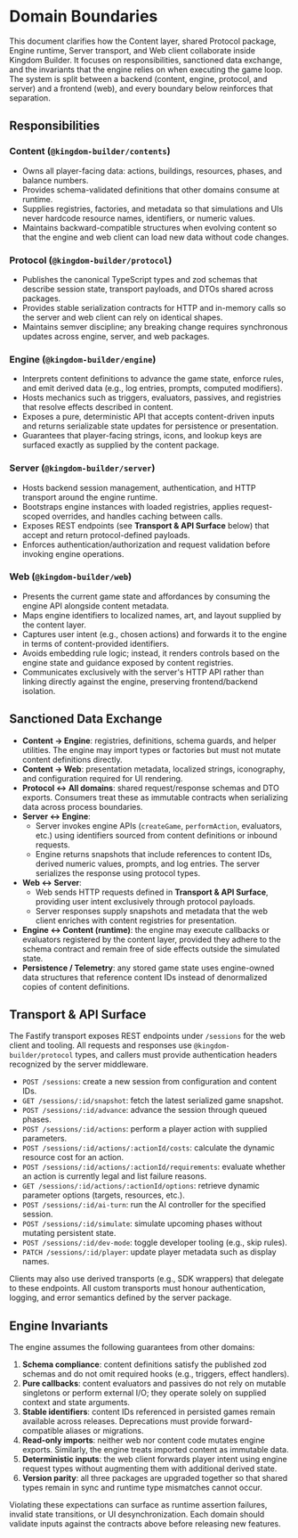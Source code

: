 # Domain Boundaries

This document clarifies how the Content layer, shared Protocol package, Engine
runtime, Server transport, and Web client collaborate inside Kingdom Builder.
It focuses on responsibilities, sanctioned data exchange, and the invariants
that the engine relies on when executing the game loop. The system is split
between a backend (content, engine, protocol, and server) and a frontend (web),
and every boundary below reinforces that separation.

## Responsibilities

### Content (`@kingdom-builder/contents`)

- Owns all player-facing data: actions, buildings, resources, phases, and
  balance numbers.
- Provides schema-validated definitions that other domains consume at runtime.
- Supplies registries, factories, and metadata so that simulations and UIs never
  hardcode resource names, identifiers, or numeric values.
- Maintains backward-compatible structures when evolving content so that the
  engine and web client can load new data without code changes.

### Protocol (`@kingdom-builder/protocol`)

- Publishes the canonical TypeScript types and zod schemas that describe
  session state, transport payloads, and DTOs shared across packages.
- Provides stable serialization contracts for HTTP and in-memory calls so the
  server and web client can rely on identical shapes.
- Maintains semver discipline; any breaking change requires synchronous
  updates across engine, server, and web packages.

### Engine (`@kingdom-builder/engine`)

- Interprets content definitions to advance the game state, enforce rules, and
  emit derived data (e.g., log entries, prompts, computed modifiers).
- Hosts mechanics such as triggers, evaluators, passives, and registries that
  resolve effects described in content.
- Exposes a pure, deterministic API that accepts content-driven inputs and
  returns serializable state updates for persistence or presentation.
- Guarantees that player-facing strings, icons, and lookup keys are surfaced
  exactly as supplied by the content package.

### Server (`@kingdom-builder/server`)

- Hosts backend session management, authentication, and HTTP transport around
  the engine runtime.
- Bootstraps engine instances with loaded registries, applies request-scoped
  overrides, and handles caching between calls.
- Exposes REST endpoints (see **Transport & API Surface** below) that accept
  and return protocol-defined payloads.
- Enforces authentication/authorization and request validation before invoking
  engine operations.

### Web (`@kingdom-builder/web`)

- Presents the current game state and affordances by consuming the engine API
  alongside content metadata.
- Maps engine identifiers to localized names, art, and layout supplied by the
  content layer.
- Captures user intent (e.g., chosen actions) and forwards it to the engine in
  terms of content-provided identifiers.
- Avoids embedding rule logic; instead, it renders controls based on the engine
  state and guidance exposed by content registries.
- Communicates exclusively with the server's HTTP API rather than linking
  directly against the engine, preserving frontend/backend isolation.

## Sanctioned Data Exchange

- **Content → Engine**: registries, definitions, schema guards, and helper
  utilities. The engine may import types or factories but must not mutate content
  definitions directly.
- **Content → Web**: presentation metadata, localized strings, iconography, and
  configuration required for UI rendering.
- **Protocol ↔ All domains**: shared request/response schemas and DTO exports.
  Consumers treat these as immutable contracts when serializing data across
  process boundaries.
- **Server ↔ Engine**:
  - Server invokes engine APIs (`createGame`, `performAction`, evaluators,
    etc.) using identifiers sourced from content definitions or inbound
    requests.
  - Engine returns snapshots that include references to content IDs, derived
    numeric values, prompts, and log entries. The server serializes the
    response using protocol types.
- **Web ↔ Server**:
  - Web sends HTTP requests defined in **Transport & API Surface**, providing
    user intent exclusively through protocol payloads.
  - Server responses supply snapshots and metadata that the web client enriches
    with content registries for presentation.
- **Engine ↔ Content (runtime)**: the engine may execute callbacks or evaluators
  registered by the content layer, provided they adhere to the schema contract
  and remain free of side effects outside the simulated state.
- **Persistence / Telemetry**: any stored game state uses engine-owned data
  structures that reference content IDs instead of denormalized copies of
  content definitions.

## Transport & API Surface

The Fastify transport exposes REST endpoints under `/sessions` for the web
client and tooling. All requests and responses use `@kingdom-builder/protocol`
types, and callers must provide authentication headers recognized by the server
middleware.

- `POST /sessions`: create a new session from configuration and content IDs.
- `GET /sessions/:id/snapshot`: fetch the latest serialized game snapshot.
- `POST /sessions/:id/advance`: advance the session through queued phases.
- `POST /sessions/:id/actions`: perform a player action with supplied
  parameters.
- `POST /sessions/:id/actions/:actionId/costs`: calculate the dynamic resource
  cost for an action.
- `POST /sessions/:id/actions/:actionId/requirements`: evaluate whether an
  action is currently legal and list failure reasons.
- `GET /sessions/:id/actions/:actionId/options`: retrieve dynamic parameter
  options (targets, resources, etc.).
- `POST /sessions/:id/ai-turn`: run the AI controller for the specified
  session.
- `POST /sessions/:id/simulate`: simulate upcoming phases without mutating
  persistent state.
- `POST /sessions/:id/dev-mode`: toggle developer tooling (e.g., skip rules).
- `PATCH /sessions/:id/player`: update player metadata such as display names.

Clients may also use derived transports (e.g., SDK wrappers) that delegate to
these endpoints. All custom transports must honour authentication, logging, and
error semantics defined by the server package.

## Engine Invariants

The engine assumes the following guarantees from other domains:

1. **Schema compliance**: content definitions satisfy the published zod schemas
   and do not omit required hooks (e.g., triggers, effect handlers).
2. **Pure callbacks**: content evaluators and passives do not rely on mutable
   singletons or perform external I/O; they operate solely on supplied context
   and state arguments.
3. **Stable identifiers**: content IDs referenced in persisted games remain
   available across releases. Deprecations must provide forward-compatible
   aliases or migrations.
4. **Read-only imports**: neither web nor content code mutates engine exports.
   Similarly, the engine treats imported content as immutable data.
5. **Deterministic inputs**: the web client forwards player intent using engine
   request types without augmenting them with additional derived state.
6. **Version parity**: all three packages are upgraded together so that shared
   types remain in sync and runtime type mismatches cannot occur.

Violating these expectations can surface as runtime assertion failures, invalid
state transitions, or UI desynchronization. Each domain should validate inputs
against the contracts above before releasing new features.
